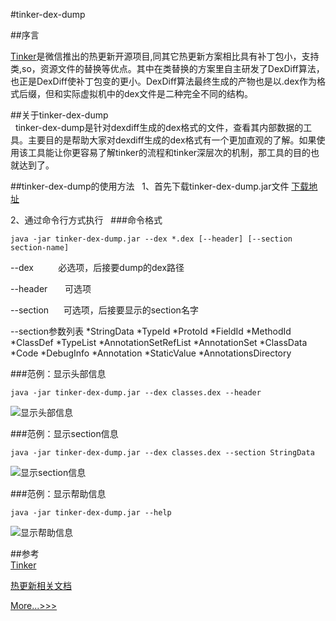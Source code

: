 #tinker-dex-dump

##序言  

[Tinker](https://github.com/Tencent/tinker)是微信推出的热更新开源项目,同其它热更新方案相比具有补丁包小，支持类,so，资源文件的替换等优点。其中在类替换的方案里自主研发了DexDiff算法，也正是DexDiff使补丁包变的更小。DexDiff算法最终生成的产物也是以.dex作为格式后缀，但和实际虚拟机中的dex文件是二种完全不同的结构。  

##关于tinker-dex-dump  
  
tinker-dex-dump是针对dexdiff生成的dex格式的文件，查看其内部数据的工具。主要目的是帮助大家对dexdiff生成的dex格式有一个更加直观的了解。如果使用该工具能让你更容易了解tinker的流程和tinker深层次的机制，那工具的目的也就达到了。  

  
  
##tinker-dex-dump的使用方法  
1、首先下载tinker-dex-dump.jar文件
[下载地址](https://github.com/LaurenceYang/tinker-dex-dump/blob/master/lib/tinker-dex-dump.jar)
  
2、通过命令行方式执行  
###命令格式
  
 ```
 java -jar tinker-dex-dump.jar --dex *.dex [--header] [--section section-name]
 ```
 --dex          必选项，后接要dump的dex路径  
 
 --header       可选项  
 
 --section      可选项，后接要显示的section名字  
 
 
 --section参数列表
*StringData
*TypeId
*ProtoId
*FieldId
*MethodId
*ClassDef
*TypeList
*AnnotationSetRefList
*AnnotationSet
*ClassData
*Code
*DebugInfo
*Annotation
*StaticValue
*AnnotationsDirectory
 
###范例：显示头部信息  
```
java -jar tinker-dex-dump.jar --dex classes.dex --header
```
![显示头部信息](https://github.com/LaurenceYang/tinker-dex-dump/blob/master/asserts/command_show_header.png)

###范例：显示section信息  
```
java -jar tinker-dex-dump.jar --dex classes.dex --section StringData
```
![显示section信息](https://github.com/LaurenceYang/tinker-dex-dump/blob/master/asserts/command_show_section.png)

###范例：显示帮助信息  
```
java -jar tinker-dex-dump.jar --help
```
![显示帮助信息](https://github.com/LaurenceYang/tinker-dex-dump/blob/master/asserts/command_show_help.png)
  
 

##参考  
[Tinker](https://github.com/Tencent/tinker)  

[热更新相关文档](https://github.com/LaurenceYang/article)  

[More...>>>](http://www.cnblogs.com/yyangblog/)
